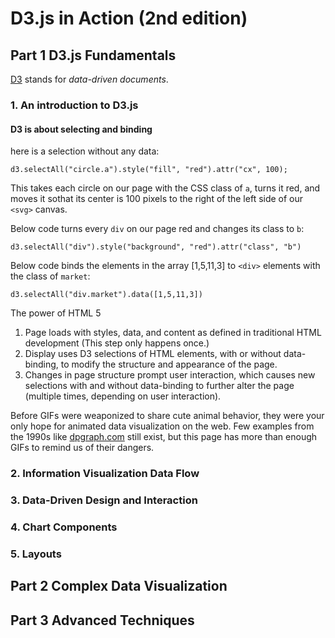 # D3.js in Action (2nd edition)

## Part 1 D3.js Fundamentals

[D3](http://d3js.org) stands for _data-driven documents_.

### 1. An introduction to D3.js

#### D3 is about selecting and binding

here is a selection without any data:

```
d3.selectAll("circle.a").style("fill", "red").attr("cx", 100);
```

This takes each circle on our page with the CSS class of `a`, turns it red, and moves it sothat its center is 100 pixels to the right of the left side of our `<svg>` canvas.

Below code turns every `div` on our page red and changes its class to `b`:

```
d3.selectAll("div").style("background", "red").attr("class", "b")
```

Below code binds the elements in the array [1,5,11,3] to `<div>` elements with the class of `market`:

```
d3.selectAll("div.market").data([1,5,11,3])
```

The power of HTML 5

1. Page loads with styles, data, and content as defined in traditional HTML development (This step only happens once.)
2. Display uses D3 selections of HTML elements, with or without data-binding, to modify the structure and appearance of the page.
3. Changes in page structure prompt user interaction, which causes new selections with and without data-binding to further alter the page (multiple times, depending on user interaction).

Before GIFs were weaponized to share cute animal behavior, they were your only hope for animated data visualization on the web. Few examples from the 1990s like [dpgraph.com](http://dpgraph.com/) still exist, but this page has more than enough GIFs to remind us of their dangers.



### 2. Information Visualization Data Flow

### 3. Data-Driven Design and Interaction

### 4. Chart Components

### 5. Layouts

## Part 2 Complex Data Visualization

## Part 3 Advanced Techniques
